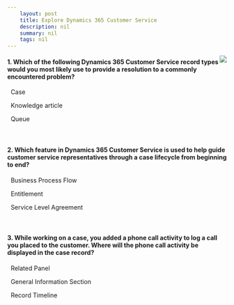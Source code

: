 ```yaml
---
    layout: post
    title: Explore Dynamics 365 Customer Service 
    description: nil
    summary: nil
    tags: nil
---
```



 <a target="_blank" href="https://docs.microsoft.com/en-us/learn/modules/examine-dynamics-365-customer-service/5-knowledge-check/"><i class="fas fa-external-link-alt"></i> </a>
 <img align="right" src="https://docs.microsoft.com/en-us/learn/achievements/review-additional-customer-service-apps.svg">
####  1. Which of the following Dynamics 365 Customer Service record types would you most likely use to provide a resolution to a commonly encountered problem?


<i class='far fa-square'></i> &nbsp;&nbsp;Case

<i class='fas fa-check-square' style='color: Dodgerblue;'></i> &nbsp;&nbsp;Knowledge article

<i class='far fa-square'></i> &nbsp;&nbsp;Queue
<br />
<br />
<br />

####  2. Which feature in Dynamics 365 Customer Service is used to help guide customer service representatives through a case lifecycle from beginning to end?


<i class='fas fa-check-square' style='color: Dodgerblue;'></i> &nbsp;&nbsp;Business Process Flow

<i class='far fa-square'></i> &nbsp;&nbsp;Entitlement

<i class='far fa-square'></i> &nbsp;&nbsp;Service Level Agreement
<br />
<br />
<br />

####  3. While working on a case, you added a phone call activity to log a call you placed to the customer.  Where will the phone call activity be displayed in the case record?


<i class='far fa-square'></i> &nbsp;&nbsp;Related Panel

<i class='far fa-square'></i> &nbsp;&nbsp;General Information Section

<i class='fas fa-check-square' style='color: Dodgerblue;'></i> &nbsp;&nbsp;Record Timeline
<br />
<br />
<br />
